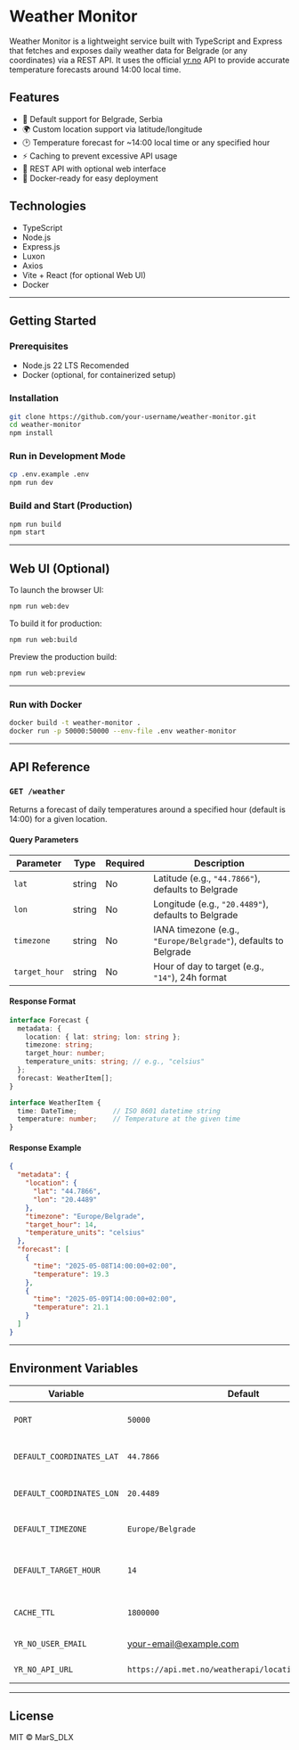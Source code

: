 # Weather Monitor

Weather Monitor is a lightweight service built with TypeScript and Express that fetches and exposes daily weather data for Belgrade (or any coordinates) via a REST API. It uses the official [yr.no](https://api.met.no/) API to provide accurate temperature forecasts around 14:00 local time.

## Features

- 📍 Default support for Belgrade, Serbia
- 🌍 Custom location support via latitude/longitude
- 🕑 Temperature forecast for ~14:00 local time or any specified hour
- ⚡ Caching to prevent excessive API usage
- 🧰 REST API with optional web interface
- 🐳 Docker-ready for easy deployment

## Technologies

- TypeScript
- Node.js
- Express.js
- Luxon
- Axios
- Vite + React (for optional Web UI)
- Docker

---

## Getting Started

### Prerequisites

- Node.js 22 LTS Recomended
- Docker (optional, for containerized setup)

### Installation

```bash
git clone https://github.com/your-username/weather-monitor.git
cd weather-monitor
npm install
````

### Run in Development Mode

```bash
cp .env.example .env
npm run dev
```

### Build and Start (Production)

```bash
npm run build
npm start
```

---

## Web UI (Optional)

To launch the browser UI:

```bash
npm run web:dev
```

To build it for production:

```bash
npm run web:build
```

Preview the production build:

```bash
npm run web:preview
```

---

### Run with Docker

```bash
docker build -t weather-monitor .
docker run -p 50000:50000 --env-file .env weather-monitor
```
---

## API Reference

### `GET /weather`

Returns a forecast of daily temperatures around a specified hour (default is 14:00) for a given location.

#### Query Parameters

| Parameter     | Type   | Required | Description                                                     |
| ------------- | ------ | -------- | --------------------------------------------------------------- |
| `lat`         | string | No       | Latitude (e.g., `"44.7866"`), defaults to Belgrade              |
| `lon`         | string | No       | Longitude (e.g., `"20.4489"`), defaults to Belgrade             |
| `timezone`    | string | No       | IANA timezone (e.g., `"Europe/Belgrade"`), defaults to Belgrade |
| `target_hour` | string | No       | Hour of day to target (e.g., `"14"`), 24h format                |

#### Response Format

```ts
interface Forecast {
  metadata: {
    location: { lat: string; lon: string };
    timezone: string;
    target_hour: number;
    temperature_units: string; // e.g., "celsius"
  };
  forecast: WeatherItem[];
}

interface WeatherItem {
  time: DateTime;         // ISO 8601 datetime string
  temperature: number;    // Temperature at the given time
}
```

#### Response Example

```json
{
  "metadata": {
    "location": {
      "lat": "44.7866",
      "lon": "20.4489"
    },
    "timezone": "Europe/Belgrade",
    "target_hour": 14,
    "temperature_units": "celsius"
  },
  "forecast": [
    {
      "time": "2025-05-08T14:00:00+02:00",
      "temperature": 19.3
    },
    {
      "time": "2025-05-09T14:00:00+02:00",
      "temperature": 21.1
    }
  ]
}
```

---

## Environment Variables

| Variable                  | Default                                                 | Description                           |
| ------------------------- | ------------------------------------------------------- | ------------------------------------- |
| `PORT`                    | `50000`                                                 | Port the server will listen on        |
| `DEFAULT_COORDINATES_LAT` | `44.7866`                                               | Default latitude (Belgrade)           |
| `DEFAULT_COORDINATES_LON` | `20.4489`                                               | Default longitude (Belgrade)          |
| `DEFAULT_TIMEZONE`        | `Europe/Belgrade`                                       | Timezone to interpret `targetHour`    |
| `DEFAULT_TARGET_HOUR`     | `14`                                                    | Time of day for forecast (24h format) |
| `CACHE_TTL`               | `1800000`                                               | Cache lifetime in milliseconds        |
| `YR_NO_USER_EMAIL`        | [your-email@example.com](mailto:your-email@example.com) | Required by yr.no API                 |
| `YR_NO_API_URL`           | `https://api.met.no/weatherapi/locationforecast/2.0/`   | Yr.no endpoint                        |


---

## License

MIT © MarS\_DLX

